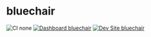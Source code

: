 # bluechair

![CI none](https://img.shields.io/badge/ci-none-orange.svg)
[![Dashboard bluechair](https://img.shields.io/badge/dashboard-bluechair-yellow.svg)](https://dashboard.pantheon.io/sites/0eafd8bb-09c5-4249-a62b-117f1951161d#dev/code)
[![Dev Site bluechair](https://img.shields.io/badge/site-bluechair-blue.svg)](http://dev-bluechair.pantheonsite.io/)